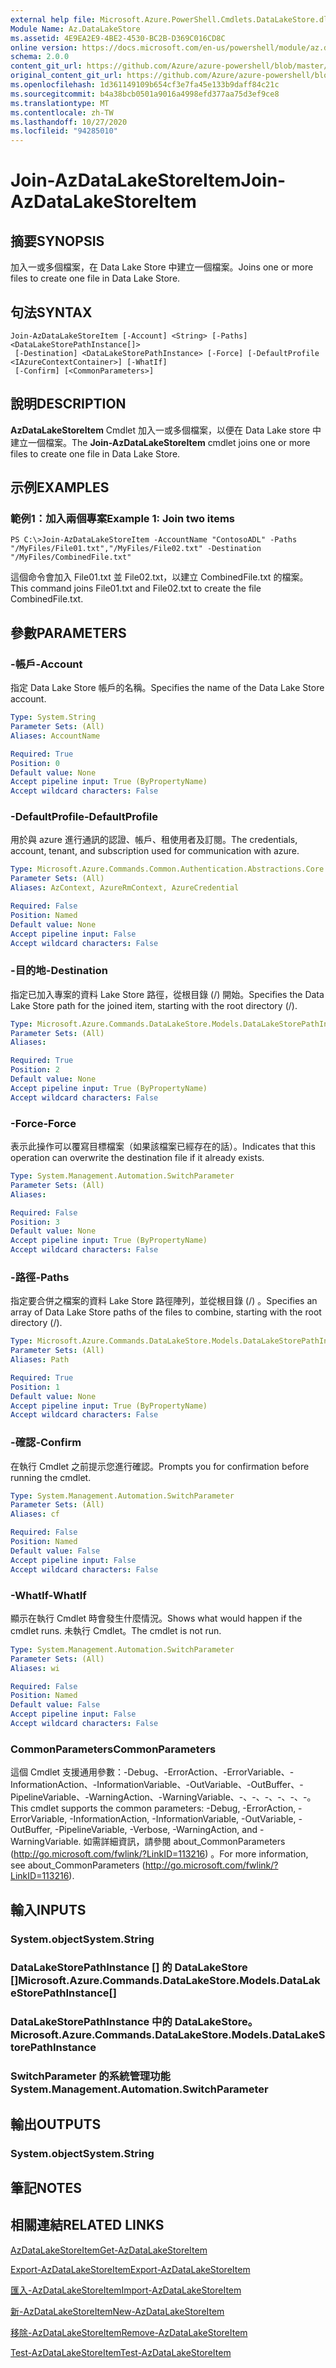 ```yaml
---
external help file: Microsoft.Azure.PowerShell.Cmdlets.DataLakeStore.dll-Help.xml
Module Name: Az.DataLakeStore
ms.assetid: 4E9EA2E9-4BE2-4530-BC2B-D369C016CD8C
online version: https://docs.microsoft.com/en-us/powershell/module/az.datalakestore/join-azdatalakestoreitem
schema: 2.0.0
content_git_url: https://github.com/Azure/azure-powershell/blob/master/src/DataLakeStore/DataLakeStore/help/Join-AzDataLakeStoreItem.md
original_content_git_url: https://github.com/Azure/azure-powershell/blob/master/src/DataLakeStore/DataLakeStore/help/Join-AzDataLakeStoreItem.md
ms.openlocfilehash: 1d361149109b654cf3e7fa45e133b9daff84c21c
ms.sourcegitcommit: b4a38bcb0501a9016a4998efd377aa75d3ef9ce8
ms.translationtype: MT
ms.contentlocale: zh-TW
ms.lasthandoff: 10/27/2020
ms.locfileid: "94285010"
---
```

# <span data-ttu-id="70eaa-101">Join-AzDataLakeStoreItem</span><span class="sxs-lookup"><span data-stu-id="70eaa-101">Join-AzDataLakeStoreItem</span></span>

## <span data-ttu-id="70eaa-102">摘要</span><span class="sxs-lookup"><span data-stu-id="70eaa-102">SYNOPSIS</span></span>
<span data-ttu-id="70eaa-103">加入一或多個檔案，在 Data Lake Store 中建立一個檔案。</span><span class="sxs-lookup"><span data-stu-id="70eaa-103">Joins one or more files to create one file in Data Lake Store.</span></span>

## <span data-ttu-id="70eaa-104">句法</span><span class="sxs-lookup"><span data-stu-id="70eaa-104">SYNTAX</span></span>

```
Join-AzDataLakeStoreItem [-Account] <String> [-Paths] <DataLakeStorePathInstance[]>
 [-Destination] <DataLakeStorePathInstance> [-Force] [-DefaultProfile <IAzureContextContainer>] [-WhatIf]
 [-Confirm] [<CommonParameters>]
```

## <span data-ttu-id="70eaa-105">說明</span><span class="sxs-lookup"><span data-stu-id="70eaa-105">DESCRIPTION</span></span>
<span data-ttu-id="70eaa-106">**AzDataLakeStoreItem** Cmdlet 加入一或多個檔案，以便在 Data Lake store 中建立一個檔案。</span><span class="sxs-lookup"><span data-stu-id="70eaa-106">The **Join-AzDataLakeStoreItem** cmdlet joins one or more files to create one file in Data Lake Store.</span></span>

## <span data-ttu-id="70eaa-107">示例</span><span class="sxs-lookup"><span data-stu-id="70eaa-107">EXAMPLES</span></span>

### <span data-ttu-id="70eaa-108">範例1：加入兩個專案</span><span class="sxs-lookup"><span data-stu-id="70eaa-108">Example 1: Join two items</span></span>
```
PS C:\>Join-AzDataLakeStoreItem -AccountName "ContosoADL" -Paths "/MyFiles/File01.txt","/MyFiles/File02.txt" -Destination "/MyFiles/CombinedFile.txt"
```

<span data-ttu-id="70eaa-109">這個命令會加入 File01.txt 並 File02.txt，以建立 CombinedFile.txt 的檔案。</span><span class="sxs-lookup"><span data-stu-id="70eaa-109">This command joins File01.txt and File02.txt to create the file CombinedFile.txt.</span></span>

## <span data-ttu-id="70eaa-110">參數</span><span class="sxs-lookup"><span data-stu-id="70eaa-110">PARAMETERS</span></span>

### <span data-ttu-id="70eaa-111">-帳戶</span><span class="sxs-lookup"><span data-stu-id="70eaa-111">-Account</span></span>
<span data-ttu-id="70eaa-112">指定 Data Lake Store 帳戶的名稱。</span><span class="sxs-lookup"><span data-stu-id="70eaa-112">Specifies the name of the Data Lake Store account.</span></span>

```yaml
Type: System.String
Parameter Sets: (All)
Aliases: AccountName

Required: True
Position: 0
Default value: None
Accept pipeline input: True (ByPropertyName)
Accept wildcard characters: False
```

### <span data-ttu-id="70eaa-113">-DefaultProfile</span><span class="sxs-lookup"><span data-stu-id="70eaa-113">-DefaultProfile</span></span>
<span data-ttu-id="70eaa-114">用於與 azure 進行通訊的認證、帳戶、租使用者及訂閱。</span><span class="sxs-lookup"><span data-stu-id="70eaa-114">The credentials, account, tenant, and subscription used for communication with azure.</span></span>

```yaml
Type: Microsoft.Azure.Commands.Common.Authentication.Abstractions.Core.IAzureContextContainer
Parameter Sets: (All)
Aliases: AzContext, AzureRmContext, AzureCredential

Required: False
Position: Named
Default value: None
Accept pipeline input: False
Accept wildcard characters: False
```

### <span data-ttu-id="70eaa-115">-目的地</span><span class="sxs-lookup"><span data-stu-id="70eaa-115">-Destination</span></span>
<span data-ttu-id="70eaa-116">指定已加入專案的資料 Lake Store 路徑，從根目錄 (/) 開始。</span><span class="sxs-lookup"><span data-stu-id="70eaa-116">Specifies the Data Lake Store path for the joined item, starting with the root directory (/).</span></span>

```yaml
Type: Microsoft.Azure.Commands.DataLakeStore.Models.DataLakeStorePathInstance
Parameter Sets: (All)
Aliases:

Required: True
Position: 2
Default value: None
Accept pipeline input: True (ByPropertyName)
Accept wildcard characters: False
```

### <span data-ttu-id="70eaa-117">-Force</span><span class="sxs-lookup"><span data-stu-id="70eaa-117">-Force</span></span>
<span data-ttu-id="70eaa-118">表示此操作可以覆寫目標檔案（如果該檔案已經存在的話）。</span><span class="sxs-lookup"><span data-stu-id="70eaa-118">Indicates that this operation can overwrite the destination file if it already exists.</span></span>

```yaml
Type: System.Management.Automation.SwitchParameter
Parameter Sets: (All)
Aliases:

Required: False
Position: 3
Default value: None
Accept pipeline input: True (ByPropertyName)
Accept wildcard characters: False
```

### <span data-ttu-id="70eaa-119">-路徑</span><span class="sxs-lookup"><span data-stu-id="70eaa-119">-Paths</span></span>
<span data-ttu-id="70eaa-120">指定要合併之檔案的資料 Lake Store 路徑陣列，並從根目錄 (/) 。</span><span class="sxs-lookup"><span data-stu-id="70eaa-120">Specifies an array of Data Lake Store paths of the files to combine, starting with the root directory (/).</span></span>

```yaml
Type: Microsoft.Azure.Commands.DataLakeStore.Models.DataLakeStorePathInstance[]
Parameter Sets: (All)
Aliases: Path

Required: True
Position: 1
Default value: None
Accept pipeline input: True (ByPropertyName)
Accept wildcard characters: False
```

### <span data-ttu-id="70eaa-121">-確認</span><span class="sxs-lookup"><span data-stu-id="70eaa-121">-Confirm</span></span>
<span data-ttu-id="70eaa-122">在執行 Cmdlet 之前提示您進行確認。</span><span class="sxs-lookup"><span data-stu-id="70eaa-122">Prompts you for confirmation before running the cmdlet.</span></span>

```yaml
Type: System.Management.Automation.SwitchParameter
Parameter Sets: (All)
Aliases: cf

Required: False
Position: Named
Default value: False
Accept pipeline input: False
Accept wildcard characters: False
```

### <span data-ttu-id="70eaa-123">-WhatIf</span><span class="sxs-lookup"><span data-stu-id="70eaa-123">-WhatIf</span></span>
<span data-ttu-id="70eaa-124">顯示在執行 Cmdlet 時會發生什麼情況。</span><span class="sxs-lookup"><span data-stu-id="70eaa-124">Shows what would happen if the cmdlet runs.</span></span>
<span data-ttu-id="70eaa-125">未執行 Cmdlet。</span><span class="sxs-lookup"><span data-stu-id="70eaa-125">The cmdlet is not run.</span></span>

```yaml
Type: System.Management.Automation.SwitchParameter
Parameter Sets: (All)
Aliases: wi

Required: False
Position: Named
Default value: False
Accept pipeline input: False
Accept wildcard characters: False
```

### <span data-ttu-id="70eaa-126">CommonParameters</span><span class="sxs-lookup"><span data-stu-id="70eaa-126">CommonParameters</span></span>
<span data-ttu-id="70eaa-127">這個 Cmdlet 支援通用參數：-Debug、-ErrorAction、-ErrorVariable、-InformationAction、-InformationVariable、-OutVariable、-OutBuffer、-PipelineVariable、-WarningAction、-WarningVariable、-、-、-、-、-、-。</span><span class="sxs-lookup"><span data-stu-id="70eaa-127">This cmdlet supports the common parameters: -Debug, -ErrorAction, -ErrorVariable, -InformationAction, -InformationVariable, -OutVariable, -OutBuffer, -PipelineVariable, -Verbose, -WarningAction, and -WarningVariable.</span></span> <span data-ttu-id="70eaa-128">如需詳細資訊，請參閱 about_CommonParameters (http://go.microsoft.com/fwlink/?LinkID=113216) 。</span><span class="sxs-lookup"><span data-stu-id="70eaa-128">For more information, see about_CommonParameters (http://go.microsoft.com/fwlink/?LinkID=113216).</span></span>

## <span data-ttu-id="70eaa-129">輸入</span><span class="sxs-lookup"><span data-stu-id="70eaa-129">INPUTS</span></span>

### <span data-ttu-id="70eaa-130">System.object</span><span class="sxs-lookup"><span data-stu-id="70eaa-130">System.String</span></span>

### <span data-ttu-id="70eaa-131">DataLakeStorePathInstance [] 的 DataLakeStore []</span><span class="sxs-lookup"><span data-stu-id="70eaa-131">Microsoft.Azure.Commands.DataLakeStore.Models.DataLakeStorePathInstance[]</span></span>

### <span data-ttu-id="70eaa-132">DataLakeStorePathInstance 中的 DataLakeStore。</span><span class="sxs-lookup"><span data-stu-id="70eaa-132">Microsoft.Azure.Commands.DataLakeStore.Models.DataLakeStorePathInstance</span></span>

### <span data-ttu-id="70eaa-133">SwitchParameter 的系統管理功能</span><span class="sxs-lookup"><span data-stu-id="70eaa-133">System.Management.Automation.SwitchParameter</span></span>

## <span data-ttu-id="70eaa-134">輸出</span><span class="sxs-lookup"><span data-stu-id="70eaa-134">OUTPUTS</span></span>

### <span data-ttu-id="70eaa-135">System.object</span><span class="sxs-lookup"><span data-stu-id="70eaa-135">System.String</span></span>

## <span data-ttu-id="70eaa-136">筆記</span><span class="sxs-lookup"><span data-stu-id="70eaa-136">NOTES</span></span>

## <span data-ttu-id="70eaa-137">相關連結</span><span class="sxs-lookup"><span data-stu-id="70eaa-137">RELATED LINKS</span></span>

[<span data-ttu-id="70eaa-138">AzDataLakeStoreItem</span><span class="sxs-lookup"><span data-stu-id="70eaa-138">Get-AzDataLakeStoreItem</span></span>](./Get-AzDataLakeStoreItem.md)

[<span data-ttu-id="70eaa-139">Export-AzDataLakeStoreItem</span><span class="sxs-lookup"><span data-stu-id="70eaa-139">Export-AzDataLakeStoreItem</span></span>](./Export-AzDataLakeStoreItem.md)

[<span data-ttu-id="70eaa-140">匯入-AzDataLakeStoreItem</span><span class="sxs-lookup"><span data-stu-id="70eaa-140">Import-AzDataLakeStoreItem</span></span>](./Import-AzDataLakeStoreItem.md)

[<span data-ttu-id="70eaa-141">新-AzDataLakeStoreItem</span><span class="sxs-lookup"><span data-stu-id="70eaa-141">New-AzDataLakeStoreItem</span></span>](./New-AzDataLakeStoreItem.md)

[<span data-ttu-id="70eaa-142">移除-AzDataLakeStoreItem</span><span class="sxs-lookup"><span data-stu-id="70eaa-142">Remove-AzDataLakeStoreItem</span></span>](./Remove-AzDataLakeStoreItem.md)

[<span data-ttu-id="70eaa-143">Test-AzDataLakeStoreItem</span><span class="sxs-lookup"><span data-stu-id="70eaa-143">Test-AzDataLakeStoreItem</span></span>](./Test-AzDataLakeStoreItem.md)


